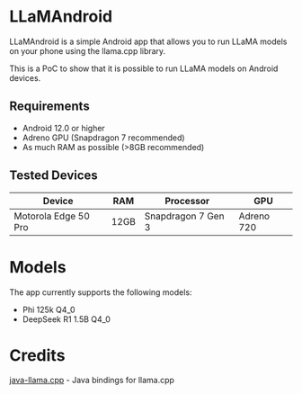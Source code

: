 # LLaMAndroid

LLaMAndroid is a simple Android app that allows you to run LLaMA models on your phone using the
llama.cpp library. 

This is a PoC to show that it is possible to run LLaMA models on Android devices.

## Requirements
- Android 12.0 or higher
- Adreno GPU (Snapdragon 7 recommended)
- As much RAM as possible (>8GB recommended)

## Tested Devices
| Device               | RAM  | Processor          | GPU        |
|----------------------|------|--------------------|------------|
| Motorola Edge 50 Pro | 12GB | Snapdragon 7 Gen 3 | Adreno 720 |

# Models
The app currently supports the following models:
- Phi 125k Q4_0
- DeepSeek R1 1.5B Q4_0 

# Credits
[java-llama.cpp](https://github.com/kherud/java-llama.cpp) - Java bindings for llama.cpp